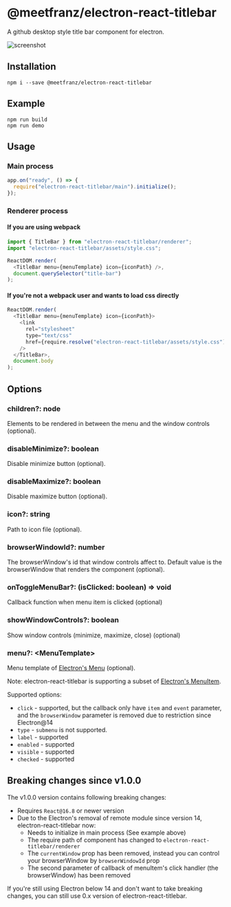 # @meetfranz/electron-react-titlebar

A github desktop style title bar component for electron.

![screenshot](https://github.com/KochiyaOcean/electron-react-titlebar/raw/master/app/screenshot.PNG)

## Installation

```
npm i --save @meetfranz/electron-react-titlebar
```

## Example

```
npm run build
npm run demo
```

## Usage

### Main process

```javascript
app.on("ready", () => {
  require("electron-react-titlebar/main").initialize();
});
```

### Renderer process

#### If you are using webpack

```javascript
import { TitleBar } from "electron-react-titlebar/renderer";
import "electron-react-titlebar/assets/style.css";

ReactDOM.render(
  <TitleBar menu={menuTemplate} icon={iconPath} />,
  document.querySelector("title-bar")
);
```

#### If you're not a webpack user and wants to load css directly

```js
ReactDOM.render(
  <TitleBar menu={menuTemplate} icon={iconPath}>
    <link
      rel="stylesheet"
      type="text/css"
      href={require.resolve("electron-react-titlebar/assets/style.css")}
    />
  </TitleBar>,
  document.body
);
```

## Options

### children?: node

Elements to be rendered in between the menu and the window controls (optional).

### disableMinimize?: boolean

Disable minimize button (optional).

### disableMaximize?: boolean

Disable maximize button (optional).

### icon?: string

Path to icon file (optional).

### browserWindowId?: number

The browserWindow's id that window controls affect to. Default value is the browserWindow that renders the component (optional).

### onToggleMenuBar?: (isClicked: boolean) => void

Callback function when menu item is clicked (optional)

### showWindowControls?: boolean

Show window controls (minimize, maximize, close) (optional)

### menu?: \<MenuTemplate\>

Menu template of [Electron's Menu](https://github.com/electron/electron/blob/master/docs/api/menu.md#main-process) (optional).

Note: electron-react-titlebar is supporting a subset of [Electron's MenuItem](https://github.com/electron/electron/blob/master/docs/api/menu-item.md).

Supported options:

- `click` - supported, but the callback only have `item` and `event` parameter, and the `browserWindow` parameter is removed due to restriction since Electron@14
- `type` - `submenu` is not supported.
- `label` - supported
- `enabled` - supported
- `visible` - supported
- `checked` - supported

## Breaking changes since v1.0.0

The v1.0.0 version contains following breaking changes:

- Requires `React@16.8` or newer version
- Due to the Electron's removal of remote module since version 14, electron-react-titlebar now:
  - Needs to initialize in main process (See example above)
  - The require path of component has changed to `electron-react-titlebar/renderer`
  - The `currentWindow` prop has been removed, instead you can control your browserWindow by `browserWindowId` prop
  - The second parameter of callback of menuItem's click handler (the browserWindow) has been removed

If you're still using Electron below 14 and don't want to take breaking changes, you can still use 0.x version of electron-react-titlebar.
